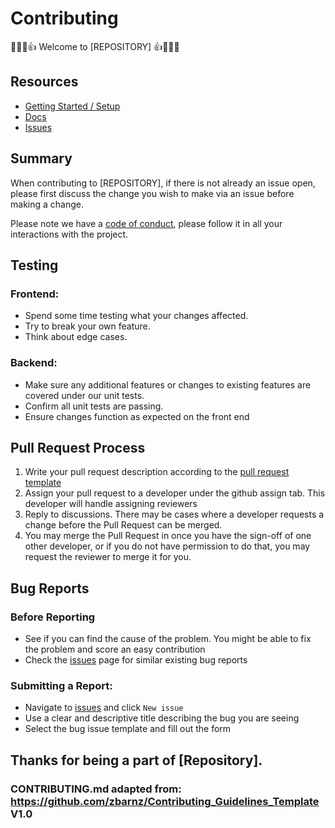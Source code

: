 # Contributing

:partying_face::cowboy_hat_face::tada::+1: Welcome to [REPOSITORY] :+1::tada::cowboy_hat_face::partying_face:

## Resources
- [Getting Started / Setup](#)
- [Docs](#)
- [Issues](#)

## Summary

When contributing to [REPOSITORY], if there is not already an issue open, please first discuss the change you wish to make via an issue before making a change. 

Please note we have a [code of conduct](#), please follow it in all your interactions with the project.

## Testing

### Frontend:

- Spend some time testing what your changes affected. 
- Try to break your own feature. 
- Think about edge cases.

### Backend:

- Make sure any additional features or changes to existing features are covered under our unit tests.
- Confirm all unit tests are passing.
- Ensure changes function as expected on the front end

## Pull Request Process

1. Write your pull request description according to the [pull request template](#)
2. Assign your pull request to a developer under the github assign tab. This developer will handle assigning reviewers
3. Reply to discussions. There may be cases where a developer requests a change before the Pull Request can be merged.
4. You may merge the Pull Request in once you have the sign-off of one other developer, or if you do not have permission to do that, you may request the reviewer to merge it for you.

## Bug Reports

### Before Reporting
- See if you can find the cause of the problem. You might be able to fix the problem and score an easy contribution
- Check the [issues](#) page for similar existing bug reports

### Submitting a Report:
- Navigate to [issues](#) and click `New issue`
- Use a clear and descriptive title describing the bug you are seeing
- Select the bug issue template and fill out the form

## Thanks for being a part of [Repository].

### CONTRIBUTING.md adapted from: https://github.com/zbarnz/Contributing_Guidelines_Template V1.0
